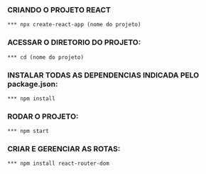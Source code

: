 ### CRIANDO O PROJETO REACT
    *** npx create-react-app (nome do projeto)

### ACESSAR O DIRETORIO DO PROJETO:
    *** cd (nome do projeto)

### INSTALAR TODAS AS DEPENDENCIAS INDICADA PELO package.json:
    *** npm install

### RODAR O PROJETO:
    *** npm start

### CRIAR E GERENCIAR AS ROTAS:
    *** npm install react-router-dom